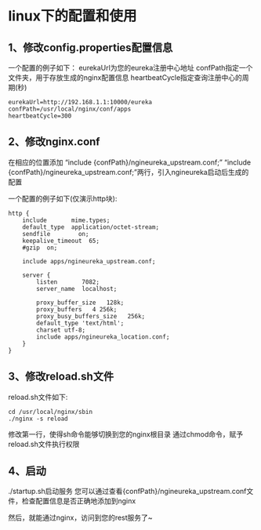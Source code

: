 # linux下的配置和使用

## 1、修改config.properties配置信息
一个配置的例子如下：
eurekaUrl为您的eureka注册中心地址
confPath指定一个文件夹，用于存放生成的nginx配置信息
heartbeatCycle指定查询注册中心的周期(秒)
```
eurekaUrl=http://192.168.1.1:10000/eureka
confPath=/usr/local/nginx/conf/apps
heartbeatCycle=300
```

## 2、修改nginx.conf
在相应的位置添加 “include {confPath}/ngineureka_upstream.conf;” “include {confPath}/ngineureka_upstream.conf;”两行，引入ngineureka启动后生成的配置

一个配置的例子如下(仅演示http块):

```
http {
    include       mime.types;
    default_type  application/octet-stream;
    sendfile        on;
    keepalive_timeout  65;
    #gzip  on;
    
    include apps/ngineureka_upstream.conf;
    
    server {
        listen       7082;
        server_name  localhost;
		
	    proxy_buffer_size   128k;
	    proxy_buffers   4 256k;
	    proxy_busy_buffers_size   256k;
	    default_type 'text/html';
	    charset utf-8;
	    include apps/ngineureka_location.conf;
    }
}
```

## 3、修改reload.sh文件
reload.sh文件如下:
```
cd /usr/local/nginx/sbin
./nginx -s reload
```
修改第一行，使得sh命令能够切换到您的nginx根目录
通过chmod命令，赋予reload.sh文件执行权限

## 4、启动
./startup.sh启动服务
您可以通过查看{confPath}/ngineureka_upstream.conf文件，检查配置信息是否正确地添加到nginx

然后，就能通过nginx，访问到您的rest服务了~